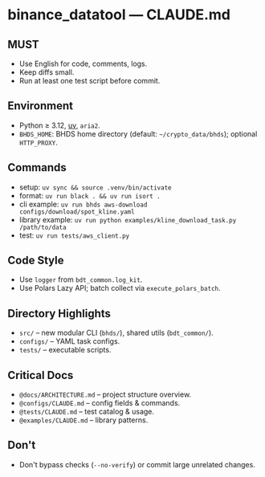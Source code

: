 # binance_datatool — CLAUDE.md

## MUST
- Use English for code, comments, logs.
- Keep diffs small.
- Run at least one test script before commit.

## Environment
- Python ≥ 3.12, [uv](https://docs.astral.sh/uv/), `aria2`.
- `BHDS_HOME`: BHDS home directory (default: `~/crypto_data/bhds`); optional `HTTP_PROXY`.

## Commands
- setup: `uv sync && source .venv/bin/activate`
- format: `uv run black . && uv run isort .`
- cli example: `uv run bhds aws-download configs/download/spot_kline.yaml`
- library example: `uv run python examples/kline_download_task.py /path/to/data`
- test: `uv run tests/aws_client.py`

## Code Style
- Use `logger` from `bdt_common.log_kit`.
- Use Polars Lazy API; batch collect via `execute_polars_batch`.

## Directory Highlights
- `src/` – new modular CLI (`bhds/`), shared utils (`bdt_common/`).
- `configs/` – YAML task configs.
- `tests/` – executable scripts.

## Critical Docs
- `@docs/ARCHITECTURE.md` – project structure overview.
- `@configs/CLAUDE.md` – config fields & commands.
- `@tests/CLAUDE.md` – test catalog & usage.
- `@examples/CLAUDE.md` – library patterns.

## Don't
- Don't bypass checks (`--no-verify`) or commit large unrelated changes.
